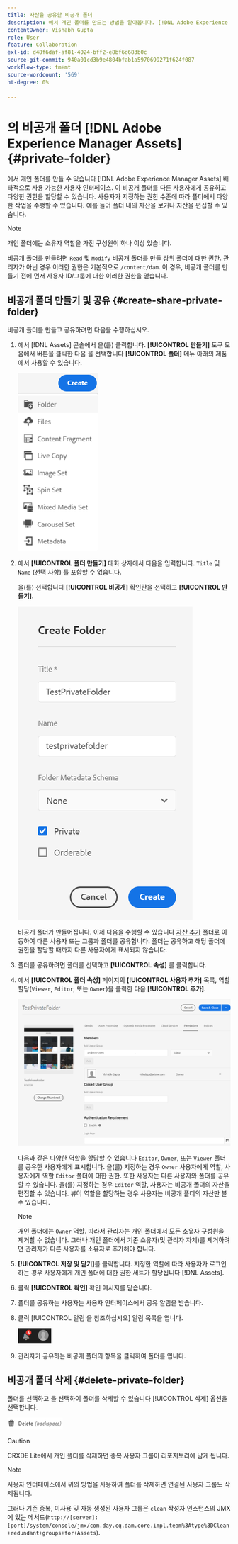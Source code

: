 ```yaml
---
title: 자산을 공유할 비공개 폴더
description: 에서 개인 폴더를 만드는 방법을 알아봅니다. [!DNL Adobe Experience Manager Assets] 다른 사용자와 공유하고 다양한 권한을 사용자에게 할당합니다.
contentOwner: Vishabh Gupta
role: User
feature: Collaboration
exl-id: d48f6daf-af81-4024-bff2-e8bf6d683b0c
source-git-commit: 940a01cd3b9e4804bfab1a5970699271f624f087
workflow-type: tm+mt
source-wordcount: '569'
ht-degree: 0%

---
```


# 의 비공개 폴더 [!DNL Adobe Experience Manager Assets] {#private-folder}

에서 개인 폴더를 만들 수 있습니다 [!DNL Adobe Experience Manager Assets] 배타적으로 사용 가능한 사용자 인터페이스. 이 비공개 폴더를 다른 사용자에게 공유하고 다양한 권한을 할당할 수 있습니다. 사용자가 지정하는 권한 수준에 따라 폴더에서 다양한 작업을 수행할 수 있습니다. 예를 들어 폴더 내의 자산을 보거나 자산을 편집할 수 있습니다.

>[!NOTE]
>
>개인 폴더에는 소유자 역할을 가진 구성원이 하나 이상 있습니다.
>
>비공개 폴더를 만들려면 `Read` 및 `Modify` 비공개 폴더를 만들 상위 폴더에 대한 권한. 관리자가 아닌 경우 이러한 권한은 기본적으로 `/content/dam`. 이 경우, 비공개 폴더를 만들기 전에 먼저 사용자 ID/그룹에 대한 이러한 권한을 얻습니다.

## 비공개 폴더 만들기 및 공유  {#create-share-private-folder}

비공개 폴더를 만들고 공유하려면 다음을 수행하십시오.

1. 에서 [!DNL Assets] 콘솔에서 을(를) 클릭합니다. **[!UICONTROL 만들기]** 도구 모음에서 버튼을 클릭한 다음 을 선택합니다 **[!UICONTROL 폴더]** 메뉴 아래의 제품에서 사용할 수 있습니다.

   ![자산 폴더 만들기](assets/create-folder.png)

1. 에서 **[!UICONTROL 폴더 만들기]** 대화 상자에서 다음을 입력합니다. `Title` 및 `Name` (선택 사항) 를 포함할 수 없습니다.

   을(를) 선택합니다 **[!UICONTROL 비공개]** 확인란을 선택하고 **[!UICONTROL 만들기]**.

   ![chlimage_1-413](assets/create-private-folder.png)

   비공개 폴더가 만들어집니다. 이제 다음을 수행할 수 있습니다 [자산 추가](add-assets.md#upload-assets) 폴더로 이동하여 다른 사용자 또는 그룹과 폴더를 공유합니다. 폴더는 공유하고 해당 폴더에 권한을 할당할 때까지 다른 사용자에게 표시되지 않습니다.

1. 폴더를 공유하려면 폴더를 선택하고 **[!UICONTROL 속성]** 를 클릭합니다.

1. 에서 **[!UICONTROL 폴더 속성]** 페이지의 **[!UICONTROL 사용자 추가]** 목록, 역할 할당(`Viewer`, `Editor`, 또는 `Owner`)을 클릭한 다음 **[!UICONTROL 추가]**.

   ![assign-user-group](assets/assign-permissions-private-folder.png)

   다음과 같은 다양한 역할을 할당할 수 있습니다 `Editor`, `Owner`, 또는 `Viewer` 폴더를 공유한 사용자에게 표시합니다. 을(를) 지정하는 경우 `Owner` 사용자에게 역할, 사용자에게 역할 `Editor` 폴더에 대한 권한. 또한 사용자는 다른 사용자와 폴더를 공유할 수 있습니다. 을(를) 지정하는 경우 `Editor` 역할, 사용자는 비공개 폴더의 자산을 편집할 수 있습니다. 뷰어 역할을 할당하는 경우 사용자는 비공개 폴더의 자산만 볼 수 있습니다.

   >[!NOTE]
   >
   >개인 폴더에는 `Owner` 역할. 따라서 관리자는 개인 폴더에서 모든 소유자 구성원을 제거할 수 없습니다. 그러나 개인 폴더에서 기존 소유자(및 관리자 자체)를 제거하려면 관리자가 다른 사용자를 소유자로 추가해야 합니다.

1. **[!UICONTROL 저장 및 닫기]**&#x200B;를 클릭합니다. 지정한 역할에 따라 사용자가 로그인하는 경우 사용자에게 개인 폴더에 대한 권한 세트가 할당됩니다 [!DNL Assets].
1. 클릭 **[!UICONTROL 확인]** 확인 메시지를 닫습니다.
1. 폴더를 공유하는 사용자는 사용자 인터페이스에서 공유 알림을 받습니다.

1. 클릭 [!UICONTROL 알림 을 참조하십시오] 알림 목록을 엽니다.

   ![알림](assets/notification-icon.png)

1. 관리자가 공유하는 비공개 폴더의 항목을 클릭하여 폴더를 엽니다.

## 비공개 폴더 삭제 {#delete-private-folder}

폴더를 선택하고 을 선택하여 폴더를 삭제할 수 있습니다 [!UICONTROL 삭제] 옵션을 선택합니다.

![위쪽 메뉴에서 옵션 삭제](assets/delete-option.png)

>[!CAUTION]
>
>CRXDE Lite에서 개인 폴더를 삭제하면 중복 사용자 그룹이 리포지토리에 남게 됩니다.

>[!NOTE]
>
>사용자 인터페이스에서 위의 방법을 사용하여 폴더를 삭제하면 연결된 사용자 그룹도 삭제됩니다.
>
>그러나 기존 중복, 미사용 및 자동 생성된 사용자 그룹은 `clean` 작성자 인스턴스의 JMX에 있는 메서드(`http://[server]:[port]/system/console/jmx/com.day.cq.dam.core.impl.team%3Atype%3DClean+redundant+groups+for+Assets`).

